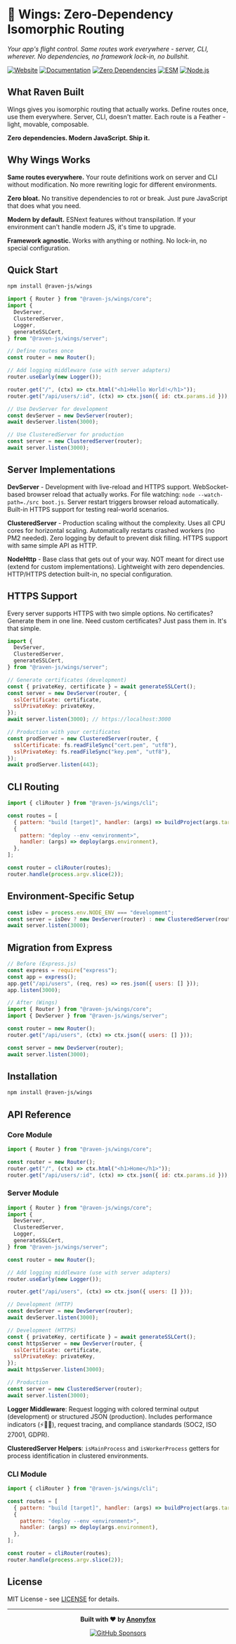 # 🦅 Wings: Zero-Dependency Isomorphic Routing

_Your app's flight control. Same routes work everywhere - server, CLI, wherever. No dependencies, no framework lock-in, no bullshit._

[![Website](https://img.shields.io/badge/Website-ravenjs.dev-blue.svg)](https://ravenjs.dev)
[![Documentation](https://img.shields.io/badge/Documentation-Online-blue.svg)](https://docs.ravenjs.dev/wings/)
[![Zero Dependencies](https://img.shields.io/badge/Zero-Dependencies-brightgreen.svg)](https://github.com/Anonyfox/raven-js)
[![ESM](https://img.shields.io/badge/ESM-Only-blue.svg)](https://nodejs.org/api/esm.html)
[![Node.js](https://img.shields.io/badge/Node.js-22.5+-green.svg)](https://nodejs.org/)

## What Raven Built

Wings gives you isomorphic routing that actually works. Define routes once, use them everywhere. Server, CLI, doesn't matter. Each route is a Feather - light, movable, composable.

**Zero dependencies. Modern JavaScript. Ship it.**

## Why Wings Works

**Same routes everywhere.** Your route definitions work on server and CLI without modification. No more rewriting logic for different environments.

**Zero bloat.** No transitive dependencies to rot or break. Just pure JavaScript that does what you need.

**Modern by default.** ESNext features without transpilation. If your environment can't handle modern JS, it's time to upgrade.

**Framework agnostic.** Works with anything or nothing. No lock-in, no special configuration.

## Quick Start

```bash
npm install @raven-js/wings
```

```javascript
import { Router } from "@raven-js/wings/core";
import {
  DevServer,
  ClusteredServer,
  Logger,
  generateSSLCert,
} from "@raven-js/wings/server";

// Define routes once
const router = new Router();

// Add logging middleware (use with server adapters)
router.useEarly(new Logger());

router.get("/", (ctx) => ctx.html("<h1>Hello World!</h1>"));
router.get("/api/users/:id", (ctx) => ctx.json({ id: ctx.params.id }));

// Use DevServer for development
const devServer = new DevServer(router);
await devServer.listen(3000);

// Use ClusteredServer for production
const server = new ClusteredServer(router);
await server.listen(3000);
```

## Server Implementations

**DevServer** - Development with live-reload and HTTPS support. WebSocket-based browser reload that actually works. For file watching: `node --watch-path=./src boot.js`. Server restart triggers browser reload automatically. Built-in HTTPS support for testing real-world scenarios.

**ClusteredServer** - Production scaling without the complexity. Uses all CPU cores for horizontal scaling. Automatically restarts crashed workers (no PM2 needed). Zero logging by default to prevent disk filling. HTTPS support with same simple API as HTTP.

**NodeHttp** - Base class that gets out of your way. NOT meant for direct use (extend for custom implementations). Lightweight with zero dependencies. HTTP/HTTPS detection built-in, no special configuration.

## HTTPS Support

Every server supports HTTPS with two simple options. No certificates? Generate them in one line. Need custom certificates? Just pass them in. It's that simple.

```javascript
import {
  DevServer,
  ClusteredServer,
  generateSSLCert,
} from "@raven-js/wings/server";

// Generate certificates (development)
const { privateKey, certificate } = await generateSSLCert();
const server = new DevServer(router, {
  sslCertificate: certificate,
  sslPrivateKey: privateKey,
});
await server.listen(3000); // https://localhost:3000

// Production with your certificates
const prodServer = new ClusteredServer(router, {
  sslCertificate: fs.readFileSync("cert.pem", "utf8"),
  sslPrivateKey: fs.readFileSync("key.pem", "utf8"),
});
await prodServer.listen(443);
```

## CLI Routing

```javascript
import { cliRouter } from "@raven-js/wings/cli";

const routes = [
  { pattern: "build [target]", handler: (args) => buildProject(args.target) },
  {
    pattern: "deploy --env <environment>",
    handler: (args) => deploy(args.environment),
  },
];

const router = cliRouter(routes);
router.handle(process.argv.slice(2));
```

## Environment-Specific Setup

```javascript
const isDev = process.env.NODE_ENV === "development";
const server = isDev ? new DevServer(router) : new ClusteredServer(router);
await server.listen(3000);
```

## Migration from Express

```javascript
// Before (Express.js)
const express = require("express");
const app = express();
app.get("/api/users", (req, res) => res.json({ users: [] }));
app.listen(3000);

// After (Wings)
import { Router } from "@raven-js/wings/core";
import { DevServer } from "@raven-js/wings/server";

const router = new Router();
router.get("/api/users", (ctx) => ctx.json({ users: [] }));

const server = new DevServer(router);
await server.listen(3000);
```

## Installation

```bash
npm install @raven-js/wings
```

## API Reference

### Core Module

```javascript
import { Router } from "@raven-js/wings/core";

const router = new Router();
router.get("/", (ctx) => ctx.html("<h1>Home</h1>"));
router.get("/api/users/:id", (ctx) => ctx.json({ id: ctx.params.id }));
```

### Server Module

```javascript
import { Router } from "@raven-js/wings/core";
import {
  DevServer,
  ClusteredServer,
  Logger,
  generateSSLCert,
} from "@raven-js/wings/server";

const router = new Router();

// Add logging middleware (use with server adapters)
router.useEarly(new Logger());

router.get("/api/users", (ctx) => ctx.json({ users: [] }));

// Development (HTTP)
const devServer = new DevServer(router);
await devServer.listen(3000);

// Development (HTTPS)
const { privateKey, certificate } = await generateSSLCert();
const httpsServer = new DevServer(router, {
  sslCertificate: certificate,
  sslPrivateKey: privateKey,
});
await httpsServer.listen(3000);

// Production
const server = new ClusteredServer(router);
await server.listen(3000);
```

**Logger Middleware**: Request logging with colored terminal output (development) or structured JSON (production). Includes performance indicators (⚡🚀🐌), request tracing, and compliance standards (SOC2, ISO 27001, GDPR).

**ClusteredServer Helpers**: `isMainProcess` and `isWorkerProcess` getters for process identification in clustered environments.

### CLI Module

```javascript
import { cliRouter } from "@raven-js/wings/cli";

const routes = [
  { pattern: "build [target]", handler: (args) => buildProject(args.target) },
  {
    pattern: "deploy --env <environment>",
    handler: (args) => deploy(args.environment),
  },
];

const router = cliRouter(routes);
router.handle(process.argv.slice(2));
```

## License

MIT License - see [LICENSE](../LICENSE) for details.

---

<div align="center">

**Built with ❤️ by [Anonyfox](https://anonyfox.com)**

[![GitHub Sponsors](https://img.shields.io/badge/Sponsor%20on%20GitHub-%23EA4AAA?style=for-the-badge&logo=github&logoColor=white)](https://github.com/sponsors/Anonyfox)

</div>
